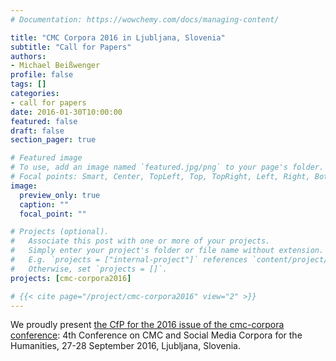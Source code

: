 ```yaml
---
# Documentation: https://wowchemy.com/docs/managing-content/

title: "CMC Corpora 2016 in Ljubljana, Slovenia"
subtitle: "Call for Papers"
authors:
- Michael Beißwenger
profile: false
tags: []
categories:
- call for papers
date: 2016-01-30T10:00:00
featured: false
draft: false
section_pager: true

# Featured image
# To use, add an image named `featured.jpg/png` to your page's folder.
# Focal points: Smart, Center, TopLeft, Top, TopRight, Left, Right, BottomLeft, Bottom, BottomRight.
image:
  preview_only: true
  caption: ""
  focal_point: ""

# Projects (optional).
#   Associate this post with one or more of your projects.
#   Simply enter your project's folder or file name without extension.
#   E.g. `projects = ["internal-project"]` references `content/project/deep-learning/index.md`.
#   Otherwise, set `projects = []`.
projects: [cmc-corpora2016]

# {{< cite page="/project/cmc-corpora2016" view="2" >}}
---
```


We proudly present [the CfP for the 2016 issue of the cmc-corpora
conference](https://nl.ijs.si/janes/cmc-corpora2016/cfp/): 4th Conference on CMC
and Social Media Corpora for the Humanities, 27-28 September 2016, Ljubljana,
Slovenia.
